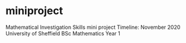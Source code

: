 # miniproject

Mathematical Investigation Skills mini project 
Timeline: November 2020
University of Sheffield
BSc Mathematics Year 1

